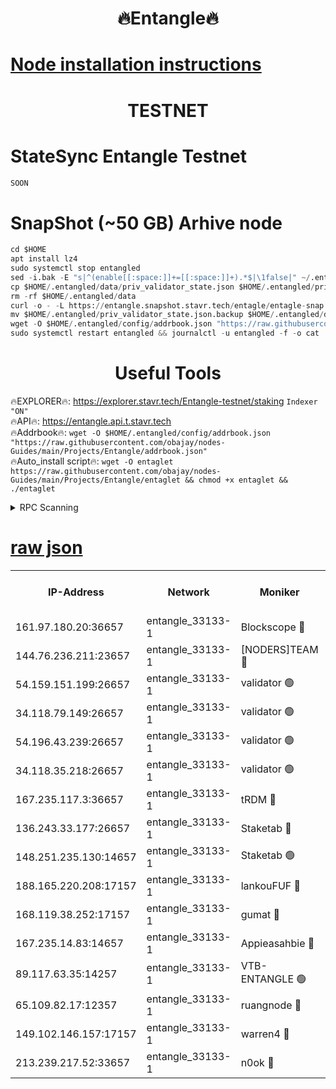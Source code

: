 <h1 align="center"> 🔥Entangle🔥</h1>

[Node installation instructions](https://github.com/obajay/nodes-Guides/tree/main/Projects/Entangle)
=

<h1 align="center"> TESTNET</h1>

# StateSync Entangle Testnet
```python
SOON
```
# SnapShot (~50 GB) Arhive node
```python
cd $HOME
apt install lz4
sudo systemctl stop entangled
sed -i.bak -E "s|^(enable[[:space:]]+=[[:space:]]+).*$|\1false|" ~/.entangled/config/config.toml
cp $HOME/.entangled/data/priv_validator_state.json $HOME/.entangled/priv_validator_state.json.backup
rm -rf $HOME/.entangled/data
curl -o - -L https://entangle.snapshot.stavr.tech/entagle/entagle-snap.tar.lz4 | lz4 -c -d - | tar -x -C $HOME/.entangled --strip-components 2
mv $HOME/.entangled/priv_validator_state.json.backup $HOME/.entangled/data/priv_validator_state.json
wget -O $HOME/.entangled/config/addrbook.json "https://raw.githubusercontent.com/obajay/nodes-Guides/main/Projects/Entangle/addrbook.json"
sudo systemctl restart entangled && journalctl -u entangled -f -o cat
```
 <h1 align="center"> Useful Tools</h1>
 
🔥EXPLORER🔥: https://explorer.stavr.tech/Entangle-testnet/staking        `Indexer "ON"` \
🔥API🔥:      https://entangle.api.t.stavr.tech \
🔥Addrbook🔥: ```wget -O $HOME/.entangled/config/addrbook.json "https://raw.githubusercontent.com/obajay/nodes-Guides/main/Projects/Entangle/addrbook.json"``` \
🔥Auto_install script🔥:  `wget -O entaglet https://raw.githubusercontent.com/obajay/nodes-Guides/main/Projects/Entangle/entaglet && chmod +x entaglet && ./entaglet`


<details>
<summary>RPC Scanning</summary>

<h2 align="center"> We scan nodes in real time every 4 hours. And we provide the final result of RPC endpoints.
We cannot influence the operation of these nodes in any way. </h2>


```python
If Voting Power is higher than 0 --> then the Node is a validator of the network and may be subject to attack and be a potential threat to the chain.
```
```python
We marked such validators with a red symbol
```

</details>

[raw json](https://rpc-check.entangt.stavr.tech/entangt/rpc-entangt-result.json)
=


<table><tr><th>IP-Address</th><th>Network</th><th>Moniker</th><th>Latest Block Height</th><th>Earliest Block Height</th><th>Catching Up</th><th>Tx Index</th><th>Voting Power</th><th>Scan Time</th></tr><tr><td>161.97.180.20:36657</td><td>entangle_33133-1</td><td>Blockscope 🔴</td><td>1613016</td><td>1</td><td>False</td><td>off</td><td>259586473635098</td><td>2024-01-10T22:43:40.197334214UTC</td></tr><tr><td>144.76.236.211:23657</td><td>entangle_33133-1</td><td>[NODERS]TEAM 🔴</td><td>1613019</td><td>1</td><td>False</td><td>off</td><td>47049700500000000</td><td>2024-01-10T22:43:52.589590909UTC</td></tr><tr><td>54.159.151.199:26657</td><td>entangle_33133-1</td><td>validator 🟢</td><td>1613020</td><td>1</td><td>False</td><td>on</td><td>0</td><td>2024-01-10T22:43:59.813784766UTC</td></tr><tr><td>34.118.79.149:26657</td><td>entangle_33133-1</td><td>validator 🟢</td><td>1613020</td><td>1</td><td>False</td><td>on</td><td>0</td><td>2024-01-10T22:44:00.196769266UTC</td></tr><tr><td>54.196.43.239:26657</td><td>entangle_33133-1</td><td>validator 🟢</td><td>1613020</td><td>1</td><td>False</td><td>on</td><td>0</td><td>2024-01-10T22:44:00.823465794UTC</td></tr><tr><td>34.118.35.218:26657</td><td>entangle_33133-1</td><td>validator 🟢</td><td>1613020</td><td>1</td><td>False</td><td>on</td><td>0</td><td>2024-01-10T22:44:01.647984224UTC</td></tr><tr><td>167.235.117.3:36657</td><td>entangle_33133-1</td><td>tRDM 🔴</td><td>1613020</td><td>1</td><td>False</td><td>on</td><td>156936948832723</td><td>2024-01-10T22:44:01.903013340UTC</td></tr><tr><td>136.243.33.177:26657</td><td>entangle_33133-1</td><td>Staketab 🔴</td><td>1613019</td><td>660001</td><td>False</td><td>on</td><td>121550140155031</td><td>2024-01-10T22:43:54.864571975UTC</td></tr><tr><td>148.251.235.130:14657</td><td>entangle_33133-1</td><td>Staketab 🟢</td><td>1613016</td><td>660801</td><td>False</td><td>on</td><td>0</td><td>2024-01-10T22:43:39.848343974UTC</td></tr><tr><td>188.165.220.208:17157</td><td>entangle_33133-1</td><td>lankouFUF 🔴</td><td>1613017</td><td>725001</td><td>False</td><td>on</td><td>180899900000002</td><td>2024-01-10T22:43:45.390602055UTC</td></tr><tr><td>168.119.38.252:17157</td><td>entangle_33133-1</td><td>gumat 🔴</td><td>1613017</td><td>962001</td><td>False</td><td>on</td><td>314013548351851</td><td>2024-01-10T22:43:45.064596410UTC</td></tr><tr><td>167.235.14.83:14657</td><td>entangle_33133-1</td><td>Appieasahbie 🔴</td><td>1613020</td><td>1076001</td><td>False</td><td>on</td><td>44568809900999996</td><td>2024-01-10T22:44:01.153026231UTC</td></tr><tr><td>89.117.63.35:14257</td><td>entangle_33133-1</td><td>VTB-ENTANGLE 🟢</td><td>1613018</td><td>1162001</td><td>False</td><td>off</td><td>0</td><td>2024-01-10T22:43:49.869400575UTC</td></tr><tr><td>65.109.82.17:12357</td><td>entangle_33133-1</td><td>ruangnode 🔴</td><td>1613016</td><td>1312001</td><td>False</td><td>off</td><td>308329335362747</td><td>2024-01-10T22:43:40.627630051UTC</td></tr><tr><td>149.102.146.157:17157</td><td>entangle_33133-1</td><td>warren4 🔴</td><td>1613019</td><td>1436001</td><td>False</td><td>on</td><td>454417023854257</td><td>2024-01-10T22:43:52.305254647UTC</td></tr><tr><td>213.239.217.52:33657</td><td>entangle_33133-1</td><td>n0ok 🔴</td><td>1613020</td><td>1513020</td><td>False</td><td>off</td><td>46574292273662988</td><td>2024-01-10T22:43:59.196644478UTC</td></tr></table>
